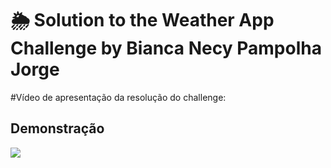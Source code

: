 # 🌦️ Solution to the Weather App Challenge by Bianca Necy Pampolha Jorge


#Vídeo de apresentação da resolução do challenge:
## Demonstração

![](Gravação%20android%20CESAR.gif)



